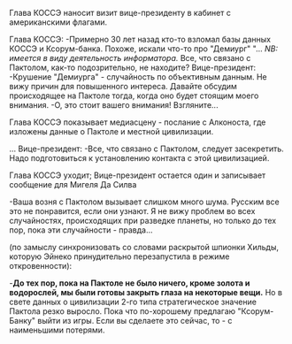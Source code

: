 Глава КОССЭ наносит визит вице-президенту в кабинет с американскими флагами.

Глава КОССЭ:
-Примерно 30 лет назад кто-то взломал базы данных КОССЭ и Ксорум-банка. Похоже, искали что-то про "Демиург" "... *NB: имеется в виду деятельность информатора.* Все, что связано с Пактолом, как-то подозрительно, не находите? 
Вице-президент:
-Крушение "Демиурга" - случайность по объективным данным. Не вижу причин для повышенного интереса. Давайте обсудим происходящее на Пактоле тогда, когда оно будет стоящим моего внимания.
-О, это стоит вашего внимания! Взгляните...

Глава КОССЭ показывает медиасцену - послание с Алконоста, где изложены данные о Пактоле и местной цивилизации.

...
Вице-президент:
-Все, что связано с Пактолом, следует засекретить. Надо подготовиться к установлению контакта с этой цивилизацией.

Глава КОССЭ уходит; Вице-президент остается один и записывает сообщение для Мигеля Да Силва   

-Ваша возня с Пактолом вызывает слишком много шума. Русским все это не понравится, если они узнают. Я не вижу проблем во всех случайностях, происходящих при разведке планеты, но только до тех пор, пока эти случайности - правда...

(по замыслу синхронизовать со словами раскрытой шпионки Хильды, которую Эйнеко принудительно перезапустила в режиме откровенности):

-**До тех пор, пока на Пактоле не было ничего, кроме золота и водорослей, мы были готовы закрыть глаза на некоторые вещи.** Но в свете данных о цивилизации 2-го типа стратегическое значение Пактола резко выросло. Пока что по-хорошему предлагаю "Ксорум-Банку" выйти из игры. Если вы сделаете это сейчас, то - с наименьшими потерями.
